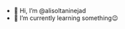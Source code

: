 - 👋 Hi, I’m @alisoltaninejad
- 🌱 I’m currently learning something😉

<!---
alisoltaninejad/alisoltaninejad is a ✨ special ✨ repository because its `README.md` (this file) appears on your GitHub profile.
You can click the Preview link to take a look at your changes.
--->
